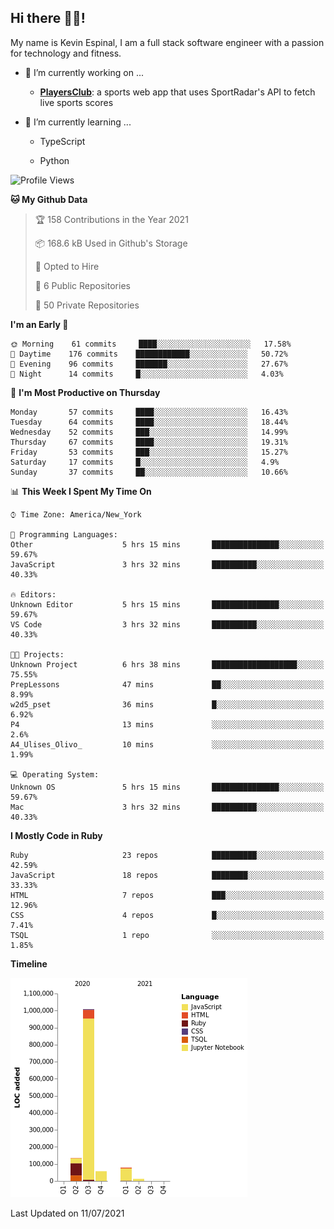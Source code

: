 ## Hi there 👋🏽!

My name is Kevin Espinal, I am a full stack software engineer with a passion for technology and fitness.

- 🔭 I’m currently working on ...

     - **[PlayersClub](https://playersclub.herokuapp.com/#/)**: a sports web app that uses SportRadar's API to fetch live sports scores

- 🌱 I’m currently learning ...

     - TypeScript
     
     - Python
     
<!--START_SECTION:waka-->
![Profile Views](http://img.shields.io/badge/Profile%20Views-0-blue)

**🐱 My Github Data** 

> 🏆 158 Contributions in the Year 2021
 > 
> 📦 168.6 kB Used in Github's Storage 
 > 
> 💼 Opted to Hire
 > 
> 📜 6 Public Repositories 
 > 
> 🔑 50 Private Repositories  
 > 
**I'm an Early 🐤** 

```text
🌞 Morning    61 commits     ████░░░░░░░░░░░░░░░░░░░░░   17.58% 
🌆 Daytime    176 commits    ████████████░░░░░░░░░░░░░   50.72% 
🌃 Evening    96 commits     ███████░░░░░░░░░░░░░░░░░░   27.67% 
🌙 Night      14 commits     █░░░░░░░░░░░░░░░░░░░░░░░░   4.03%

```
📅 **I'm Most Productive on Thursday** 

```text
Monday       57 commits     ████░░░░░░░░░░░░░░░░░░░░░   16.43% 
Tuesday      64 commits     ████░░░░░░░░░░░░░░░░░░░░░   18.44% 
Wednesday    52 commits     ███░░░░░░░░░░░░░░░░░░░░░░   14.99% 
Thursday     67 commits     ████░░░░░░░░░░░░░░░░░░░░░   19.31% 
Friday       53 commits     ███░░░░░░░░░░░░░░░░░░░░░░   15.27% 
Saturday     17 commits     █░░░░░░░░░░░░░░░░░░░░░░░░   4.9% 
Sunday       37 commits     ██░░░░░░░░░░░░░░░░░░░░░░░   10.66%

```


📊 **This Week I Spent My Time On** 

```text
⌚︎ Time Zone: America/New_York

💬 Programming Languages: 
Other                    5 hrs 15 mins       ███████████████░░░░░░░░░░   59.67% 
JavaScript               3 hrs 32 mins       ██████████░░░░░░░░░░░░░░░   40.33%

🔥 Editors: 
Unknown Editor           5 hrs 15 mins       ███████████████░░░░░░░░░░   59.67% 
VS Code                  3 hrs 32 mins       ██████████░░░░░░░░░░░░░░░   40.33%

🐱‍💻 Projects: 
Unknown Project          6 hrs 38 mins       ███████████████████░░░░░░   75.55% 
PrepLessons              47 mins             ██░░░░░░░░░░░░░░░░░░░░░░░   8.99% 
w2d5_pset                36 mins             █░░░░░░░░░░░░░░░░░░░░░░░░   6.92% 
P4                       13 mins             ░░░░░░░░░░░░░░░░░░░░░░░░░   2.6% 
A4_Ulises_Olivo_         10 mins             ░░░░░░░░░░░░░░░░░░░░░░░░░   1.99%

💻 Operating System: 
Unknown OS               5 hrs 15 mins       ███████████████░░░░░░░░░░   59.67% 
Mac                      3 hrs 32 mins       ██████████░░░░░░░░░░░░░░░   40.33%

```

**I Mostly Code in Ruby** 

```text
Ruby                     23 repos            ██████████░░░░░░░░░░░░░░░   42.59% 
JavaScript               18 repos            ████████░░░░░░░░░░░░░░░░░   33.33% 
HTML                     7 repos             ███░░░░░░░░░░░░░░░░░░░░░░   12.96% 
CSS                      4 repos             █░░░░░░░░░░░░░░░░░░░░░░░░   7.41% 
TSQL                     1 repo              ░░░░░░░░░░░░░░░░░░░░░░░░░   1.85%

```


**Timeline**

![Chart not found](https://raw.githubusercontent.com/espinalk212/espinalk212/main/charts/bar_graph.png) 


 Last Updated on 11/07/2021
<!--END_SECTION:waka-->


<!--
**espinalk212/espinalk212** is a ✨ _special_ ✨ repository because its `README.md` (this file) appears on your GitHub profile.

Here are some ideas to get you started:

- 🔭 I’m currently working on ...
- 🌱 I’m currently learning ...
- 👯 I’m looking to collaborate on ...
- 🤔 I’m looking for help with ...
- 💬 Ask me about ...
- 📫 How to reach me: ...
- 😄 Pronouns: ...
- ⚡ Fun fact: ...
-->
